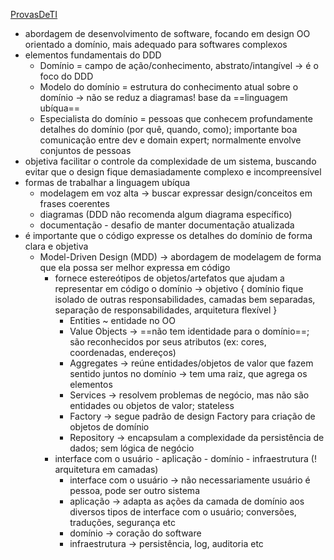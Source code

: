 [ProvasDeTI](https://app.nutror.com/curso/d678643526569/aula/780589)
* abordagem de desenvolvimento de software, focando em design OO orientado a domínio, mais adequado para softwares complexos
* elementos fundamentais do DDD
	* Domínio = campo de ação/conhecimento, abstrato/intangível -> é o foco do DDD
	* Modelo do domínio = estrutura do conhecimento atual sobre o domínio -> não se reduz a diagramas! base da ==linguagem ubíqua==
	* Especialista do domínio = pessoas que conhecem profundamente detalhes do domínio (por quê, quando, como); importante boa comunicação entre dev e domain expert; normalmente envolve conjuntos de pessoas
* objetiva facilitar o controle da complexidade de um sistema, buscando evitar que o design fique demasiadamente complexo e incompreensível
* formas de trabalhar a linguagem ubíqua
	* modelagem em voz alta -> buscar expressar design/conceitos em frases coerentes
	* diagramas (DDD não recomenda algum diagrama específico)
	* documentação - desafio de manter documentação atualizada
* é importante que o código expresse os detalhes do domínio de forma clara e objetiva
	* Model-Driven Design (MDD) -> abordagem de modelagem de forma que ela possa ser melhor expressa em código
		* fornece estereótipos de objetos/artefatos que ajudam a representar em código o domínio -> objetivo { domínio fique isolado de outras responsabilidades, camadas bem separadas, separação de responsabilidades, arquitetura flexível }
			* Entities ~ entidade no OO
			* Value Objects -> ==não tem identidade para o domínio==; são reconhecidos por seus atributos (ex: cores, coordenadas, endereços)
			* Aggregates -> reúne entidades/objetos de valor que fazem sentido juntos no domínio -> tem uma raiz, que agrega os elementos
			* Services -> resolvem problemas de negócio, mas não são entidades ou objetos de valor; stateless
			* Factory -> segue padrão de design Factory para criação de objetos de domínio
			* Repository -> encapsulam a complexidade da persistência de dados; sem lógica de negócio
		* interface com o usuário - aplicação - domínio - infraestrutura (! arquitetura em camadas)
			* interface com o usuário -> não necessariamente usuário é pessoa, pode ser outro sistema
			* aplicação -> adapta as ações da camada de domínio aos diversos tipos de interface com o usuário; conversões, traduções, segurança etc
			* domínio -> coração do software
			* infraestrutura -> persistência, log, auditoria etc